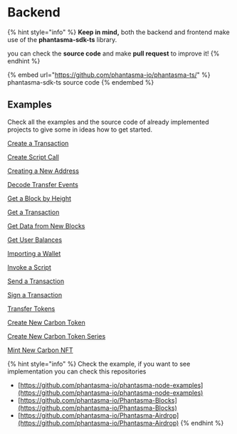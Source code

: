 # Backend

{% hint style="info" %}
**Keep in mind,** both the backend and frontend make use of the **phantasma-sdk-ts** library.

you can check the **source code** and make **pull request** to improve it!
{% endhint %}

{% embed url="https://github.com/phantasma-io/phantasma-ts/" %}
phantasma-sdk-ts source code
{% endembed %}

## Examples
Check all the examples and the source code of already implemented projects to give some in ideas how to get started.

[Create a Transaction](/developers/sdks/ts/backend/examples/create-a-transaction.md)

[Create Script Call](/developers/sdks/ts/backend/examples/create-script-call.md)

[Creating a New Address](/developers/sdks/ts/backend/examples/creating-a-new-address.md)

[Decode Transfer Events](/developers/sdks/ts/backend/examples/decode-transfer-events.md)

[Get a Block by Height](/developers/sdks/ts/backend/examples/get-a-block-by-height.md)

[Get a Transaction](/developers/sdks/ts/backend/examples/get-a-transaction.md)

[Get Data from New Blocks](/developers/sdks/ts/backend/examples/get-data-from-new-blocks.md)

[Get User Balances](/developers/sdks/ts/backend/examples/get-user-balances.md)

[Importing a Wallet](/developers/sdks/ts/backend/examples/importing-a-wallet.md)

[Invoke a Script](/developers/sdks/ts/backend/examples/invoke-a-script.md)

[Send a Transaction](/developers/sdks/ts/backend/examples/send-a-transaction.md)

[Sign a Transaction](/developers/sdks/ts/backend/examples/sign-a-transaction.md)

[Transfer Tokens](/developers/sdks/ts/backend/examples/transfer-tokens.md)

[Create New Carbon Token](/developers/sdks/ts/backend/examples/create-carbon-token.md)

[Create New Carbon Token Series](/developers/sdks/ts/backend/examples/create-carbon-token-series.md)

[Mint New Carbon NFT](/developers/sdks/ts/backend/examples/mint-carbon-nft.md)

{% hint style="info" %}
Check the example, if you want to see implementation you can check this repositories

* [https://github.com/phantasma-io/phantasma-node-examples](https://github.com/phantasma-io/phantasma-node-examples)
* [https://github.com/phantasma-io/Phantasma-Blocks](https://github.com/phantasma-io/Phantasma-Blocks)
* [https://github.com/phantasma-io/Phantasma-Airdrop](https://github.com/phantasma-io/Phantasma-Airdrop)
{% endhint %}
